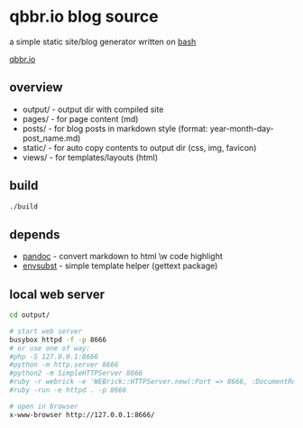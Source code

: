 # qbbr.io blog source

a simple static site/blog generator written on [bash](build)

[qbbr.io](https://qbbr.io/)

## overview

 * output/ - output dir with compiled site
 * pages/ - for page content (md)
 * posts/ - for blog posts in markdown style (format: year-month-day-post_name.md)
 * static/ - for auto copy contents to output dir (css, img, favicon)
 * views/ - for templates/layouts (html)

## build

```bash
./build
```

## depends

 * [pandoc](https://command-not-found.com/pandoc) - convert markdown to html \w code highlight
 * [envsubst](https://command-not-found.com/envsubst) - simple template helper (gettext package)


## local web server

```bash
cd output/

# start web server
busybox httpd -f -p 8666
# or use one of way:
#php -S 127.0.0.1:8666
#python -m http.server 8666
#python2 -m SimpleHTTPServer 8666
#ruby -r webrick -e 'WEBrick::HTTPServer.new(:Port => 8666, :DocumentRoot => Dir.pwd).start'
#ruby -run -e httpd . -p 8666

# open in browser
x-www-browser http://127.0.0.1:8666/
```
